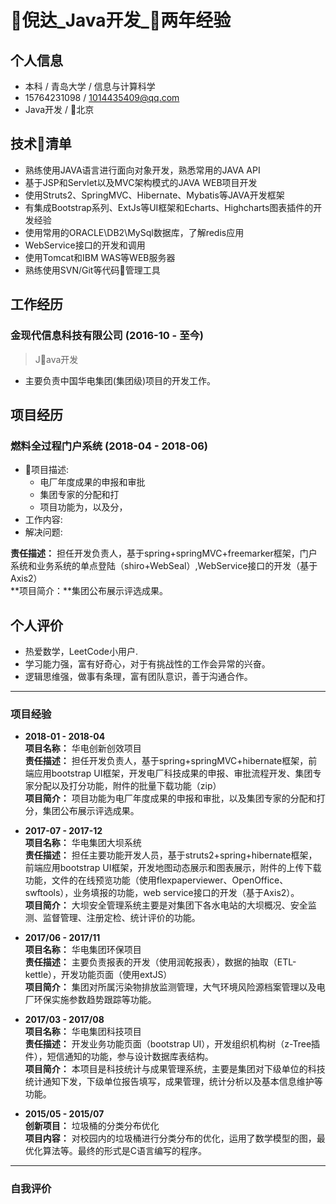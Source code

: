 # 倪达_Java开发_两年经验

## 个人信息

* 本科 / 青岛大学 / 信息与计算科学
* 15764231098 / 1014435409@qq.com
* Java开发 / 北京

## 技术清单

* 熟练使用JAVA语言进行面向对象开发，熟悉常用的JAVA API
* 基于JSP和Servlet以及MVC架构模式的JAVA WEB项目开发
* 使用Struts2、SpringMVC、Hibernate、Mybatis等JAVA开发框架  
* 有集成Bootstrap系列、ExtJs等UI框架和Echarts、Highcharts图表插件的开发经验
* 使用常用的ORACLE\DB2\MySql数据库，了解redis应用
* WebService接口的开发和调用
* 使用Tomcat和IBM WAS等WEB服务器  
* 熟练使用SVN/Git等代码管理工具

## 工作经历

### 金现代信息科技有限公司 (2016-10 - 至今)

> Java开发

* 主要负责中国华电集团(集团级)项目的开发工作。

## 项目经历

### 燃料全过程门户系统 (2018-04 - 2018-06)

* 项目描述:
  * 电厂年度成果的申报和审批
  * 集团专家的分配和打
  * 项目功能为，以及分，
* 工作内容:
* 解决问题:

**责任描述：**  担任开发负责人，基于spring+springMVC+freemarker框架，门户系统和业务系统的单点登陆（shiro+WebSeal）,WebService接口的开发（基于Axis2）  
  **项目简介：**集团公布展示评选成果。

## 个人评价

* 热爱数学，LeetCode小用户.
* 学习能力强，富有好奇心，对于有挑战性的工作会异常的兴奋。
* 逻辑思维强，做事有条理，富有团队意识，善于沟通合作。


---
### 项目经验




- **2018-01 - 2018-04**  
**项目名称：** 华电创新创效项目  
**责任描述：**  担任开发负责人，基于spring+springMVC+hibernate框架，前端应用bootstrap UI框架，开发电厂科技成果的申报、审批流程开发、集团专家分配以及打分功能，附件的批量下载功能（zip）  
  **项目简介：**
项目功能为电厂年度成果的申报和审批，以及集团专家的分配和打分，集团公布展示评选成果。  



- **2017-07 - 2017-12**  
**项目名称：** 华电集团大坝系统  
**责任描述：** 担任主要功能开发人员，基于struts2+spring+hibernate框架，前端应用bootstrap UI框架，开发地图动态展示和图表展示，附件的上传下载功能，文件的在线预览功能（使用flexpaperviewer、OpenOffice、swftools），业务填报的功能，web service接口的开发（基于Axis2）。  
  **项目简介：**
大坝安全管理系统主要是对集团下各水电站的大坝概况、安全监测、监督管理、注册定检、统计评价的功能。  
 



- **2017/06 - 2017/11**   
**项目名称：** 华电集团环保项目  
**责任描述：** 主要负责报表的开发（使用润乾报表），数据的抽取（ETL-kettle），开发功能页面（使用extJS）  
**项目简介：**
集团对所属污染物排放监测管理，大气环境风险源档案管理以及电厂环保实施参数趋势跟踪等功能。  
 




- **2017/03 - 2017/08**  
**项目名称：** 华电集团科技项目  
**责任描述：** 开发业务功能页面（bootstrap UI），开发组织机构树（z-Tree插件），短信通知的功能，参与设计数据库表结构。  
**项目简介：**
本项目是科技统计与成果管理系统，主要是集团对下级单位的科技统计通知下发，下级单位报告填写，成果管理，统计分析以及基本信息维护等功能。  


- **2015/05 - 2015/07**  
**创新项目：**   垃圾桶的分类分布优化   
**项目内容：** 对校园内的垃圾桶进行分类分布的优化，运用了数学模型的图，最优化算法等。最终的形式是C语言编写的程序。

---
### 自我评价


